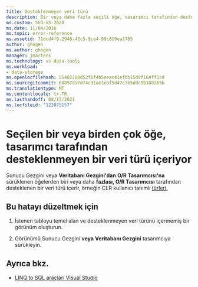 ```yaml
---
title: Desteklenmeyen veri türü
description: Bir veya daha fazla seçili öğe, tasarımcı tarafından desteklemez bir veri türü içerir. Bu çalışma Visual Studio O/R Tasarımcısı iletisiyle ilgili bilgileri görüntüleme.
ms.custom: SEO-VS-2020
ms.date: 11/04/2016
ms.topic: error-reference
ms.assetid: 71dcd4f9-2946-42c5-9ce4-99c819ea2785
author: ghogen
ms.author: ghogen
manager: jmartens
ms.technology: vs-data-tools
ms.workload:
- data-storage
ms.openlocfilehash: 55402288d52f6f4b5eeac41efbb15d9f164ff5cd
ms.sourcegitcommit: 68897da7d74c31ae1ebf5d47c7b5ddc9b108265b
ms.translationtype: MT
ms.contentlocale: tr-TR
ms.lasthandoff: 08/13/2021
ms.locfileid: "122075157"
---
```

# <a name="one-or-more-selected-items-contain-a-data-type-that-is-not-supported-by-the-designer"></a>Seçilen bir veya birden çok öğe, tasarımcı tarafından desteklenmeyen bir veri türü içeriyor

Sunucu Gezgini veya **Veritabanı Gezgini'dan** **O/R Tasarımcısı'na** sürüklenen öğelerden biri veya daha  **fazlası, O/R Tasarımcısı** tarafından desteklenen bir veri türü içerir, örneğin CLR kullanıcı tanımlı [türleri.](/dotnet/framework/data/adonet/sql/clr-user-defined-types)

## <a name="to-correct-this-error"></a>Bu hatayı düzeltmek için

1. İstenen tabloyu temel alan ve desteklenmeyen veri türünü içermemiş bir görünüm oluşturun.

2. Görünümü Sunucu Gezgini **veya** **Veritabanı Gezgini** tasarımcıya sürükleyin.

## <a name="see-also"></a>Ayrıca bkz.

- [LINQ to SQL araçları Visual Studio](../data-tools/linq-to-sql-tools-in-visual-studio2.md)
